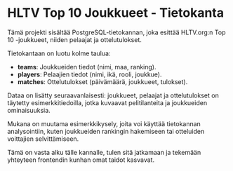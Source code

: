 # HLTV Top 10 Joukkueet - Tietokanta

Tämä projekti sisältää PostgreSQL-tietokannan, joka esittää HLTV.org:n Top 10 -joukkueet, niiden pelaajat ja ottelutulokset.  

Tietokantaan on luotu kolme taulua:  
- **teams**: Joukkueiden tiedot (nimi, maa, ranking).  
- **players**: Pelaajien tiedot (nimi, ikä, rooli, joukkue).  
- **matches**: Ottelutulokset (päivämäärä, joukkueet, tulokset).  

Dataa on lisätty seuraavanlaisesti: joukkueet, pelaajat ja ottelutulokset on täytetty esimerkkitiedoilla, jotka kuvaavat pelitilanteita ja joukkueiden ominaisuuksia.  

Mukana on muutama esimerkkikysely, joita voi käyttää tietokannan analysointiin, kuten joukkueiden rankingin hakemiseen tai otteluiden voittajien selvittämiseen.  

Tämä on vasta alku tälle kannalle, tulen sitä jatkamaan ja tekemään yhteyteen frontendin kunhan omat taidot kasvavat.
